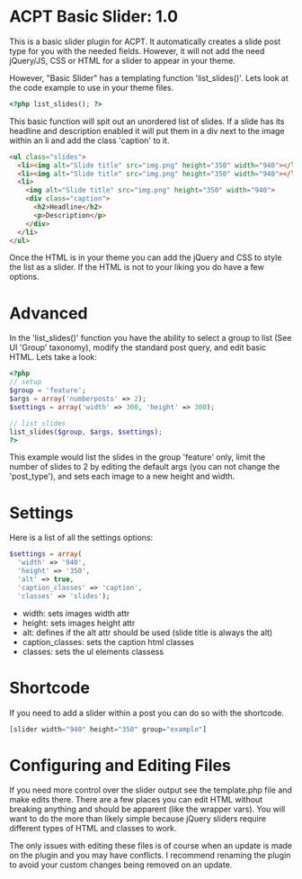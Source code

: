 ACPT Basic Slider: 1.0
===

This is a basic slider plugin for ACPT. It automatically creates a slide post type for you with the needed fields. However, it will not add the need jQuery/JS, CSS or HTML for a slider to appear in your theme.

However, "Basic Slider" has a templating function 'list_slides()'. Lets look at the code example to use in your theme files.

```php
<?php list_slides(); ?>
```

This basic function will spit out an unordered list of slides. If a slide has its headline and description enabled it will put them in a div next to the image within an li and add the class 'caption' to it.

```html
<ul class="slides">
  <li><img alt="Slide title" src="img.png" height="350" width="940"></li>
  <li><img alt="Slide title" src="img.png" height="350" width="940"></li>
  <li>
    <img alt="Slide title" src="img.png" height="350" width="940">
    <div class="caption">
      <h2>Headline</h2>
      <p>Description</p>
    </div>
  </li>
</ul>
```

Once the HTML is in your theme you can add the jQuery and CSS to style the list as a slider. If the HTML is not to your liking you do have a few options.

Advanced
==

In the 'list_slides()' function you have the ability to select a group to list (See UI 'Group' taxonomy), modify the standard post query, and edit basic HTML. Lets take a look:

```php
<?php
// setup
$group = 'feature';
$args = array('numberposts' => 2);
$settings = array('width' => 300, 'height' => 300);

// list slides
list_slides($group, $args, $settings);
?>
```

This example would list the slides in the group 'feature' only, limit the number of slides to 2 by editing the default args (you can not change the 'post_type'), and sets each image to a new height and width.

Settings
==

Here is a list of all the settings options:

```php
$settings = array(
  'width' => '940',
  'height' => '350',
  'alt' => true,
  'caption_classes' => 'caption',
  'classes' => 'slides');
```

- width: sets images width attr
- height: sets images height attr
- alt: defines if the alt attr should be used (slide title is always the alt)
- caption_classes: sets the caption html classes
- classes: sets the ul elements classess

Shortcode
==

If you need to add a slider within a post you can do so with the shortcode.

```php
[slider width="940" height="350" group="example"]
```

Configuring and Editing Files
==

If you need more control over the slider output see the template.php file and make edits there. There are a few places you can edit HTML without breaking anything and should be apparent (like the wrapper vars). You will want to do the more than likely simple because jQuery sliders require different types of HTML and classes to work.

The only issues with editing these files is of course when an update is made on the plugin and you may have conflicts. I recommend renaming the plugin to avoid your custom changes being removed on an update.
